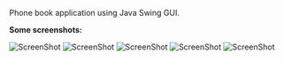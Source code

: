 Phone book application using Java Swing GUI.

**Some screenshots:**

![ScreenShot](https://i.imgur.com/WccJjaa.png)
![ScreenShot](https://i.imgur.com/0mLhgFx.png)
![ScreenShot](https://i.imgur.com/VZ742uC.png)
![ScreenShot](https://i.imgur.com/fFW5EOu.png)
![ScreenShot](https://i.imgur.com/NTJt7Py.png)
